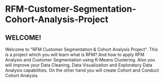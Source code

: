 # RFM-Customer-Segmentation-Cohort-Analysis-Project
## WELCOME!
Welcome to "RFM Customer Segmentation & Cohort Analysis Project".
This is a project which you will learn what is RFM? And how to apply RFM Analysis and Customer Segmentation using K-Means Clustering. Also you will improve your Data Cleaning, Data Visualization and Exploratory Data Analysis capabilities. On the other hand you will create Cohort and Conduct Cohort Analysis.
